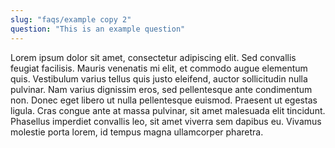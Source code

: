 ```yaml
---
slug: "faqs/example copy 2"
question: "This is an example question"
---
```


Lorem ipsum dolor sit amet, consectetur adipiscing elit. Sed convallis feugiat facilisis. Mauris venenatis mi elit, et commodo augue elementum quis. Vestibulum varius tellus quis justo eleifend, auctor sollicitudin nulla pulvinar. Nam varius dignissim eros, sed pellentesque ante condimentum non. Donec eget libero ut nulla pellentesque euismod. Praesent ut egestas ligula. Cras congue ante at massa pulvinar, sit amet malesuada elit tincidunt. Phasellus imperdiet convallis leo, sit amet viverra sem dapibus eu. Vivamus molestie porta lorem, id tempus magna ullamcorper pharetra. 
